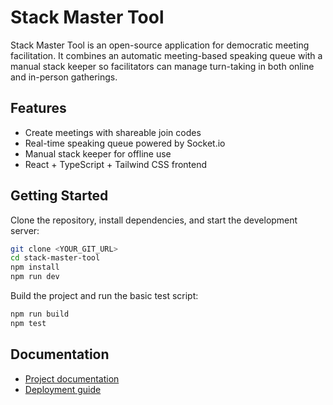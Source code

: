 # Stack Master Tool

Stack Master Tool is an open-source application for democratic meeting facilitation. It combines an automatic meeting-based speaking queue with a manual stack keeper so facilitators can manage turn-taking in both online and in-person gatherings.

## Features

- Create meetings with shareable join codes
- Real-time speaking queue powered by Socket.io
- Manual stack keeper for offline use
- React + TypeScript + Tailwind CSS frontend

## Getting Started

Clone the repository, install dependencies, and start the development server:

```bash
git clone <YOUR_GIT_URL>
cd stack-master-tool
npm install
npm run dev
```

Build the project and run the basic test script:

```bash
npm run build
npm test
```

## Documentation

- [Project documentation](docs/README.md)
- [Deployment guide](docs/DEPLOYMENT.md)

